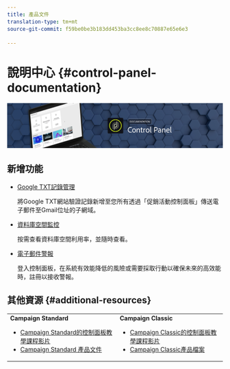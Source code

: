 ```yaml
---
title: 產品文件
translation-type: tm+mt
source-git-commit: f59be0be3b183dd453ba3cc8ee8c70887e65e6e3

---
```



# 說明中心 {#control-panel-documentation}

![](assets/do-not-localize/banner.png)

## 新增功能

* [Google TXT記錄管理](subdomains-certificates/using/managing-txt-records.md)

   將Google TXT網站驗證記錄新增至您所有透過「促銷活動控制面板」傳送電子郵件至Gmail位址的子網域。

* [資料庫空間監控](performance-monitoring/using/database-monitoring.md)

   按需查看資料庫空間利用率，並隨時查看。

* [電子郵件警報](performance-monitoring/using/email-alerting.md)

   登入控制面板，在系統有效能降低的風險或需要採取行動以確保未來的高效能時，註冊以接收警報。

## 其他資源 {#additional-resources}

<table>
    <tr>
        <td><b>Campaign Standard</b><br/>
        <ul>
            <li><a href="https://docs.adobe.com/content/help/en/campaign-learn/campaign-standard-tutorials/administrating/control-panel/control-panel-overview.html">Campaign Standard的控制面板教學課程影片</a></li>
            <li><a href="https://docs.adobe.com/content/help/en/campaign-standard/using/campaign-standard-home.html">Campaign Standard 產品文件</a></li>
        </ul>
        </td>
        <td><b>Campaign Classic</b><br/>
        <ul>
            <li><a href="https://docs.adobe.com/content/help/en/campaign-learn/campaign-classic-tutorials/administrating/control-panel-acc/control-panel-overview.html">Campaign Classic的控制面板教學課程影片</a></li>
            <li><a href="https://docs.adobe.com/content/help/en/campaign-classic/using/campaign-classic-home.html">Campaign Classic產品檔案</a></li>
        </ul>
        </td>
    </tr>
</table>

